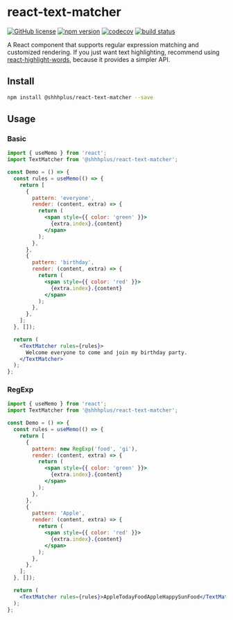 # react-text-matcher

[![GitHub license](https://img.shields.io/badge/license-MIT-blue.svg)](https://github.com/shhhplus/react-text-matcher/blob/master/LICENSE) [![npm version](https://img.shields.io/npm/v/@shhhplus/react-text-matcher.svg?style=flat)](https://www.npmjs.com/package/@shhhplus/react-text-matcher) [![codecov](https://img.shields.io/codecov/c/github/shhhplus/react-text-matcher/main?token=C8C11XH4DN)](https://codecov.io/gh/shhhplus/react-text-matcher) [![build status](https://img.shields.io/github/actions/workflow/status/shhhplus/react-text-matcher/cd.yml)](https://github.com/shhhplus/react-text-matcher/actions)

A React component that supports regular expression matching and customized rendering.
If you just want text highlighting, recommend using [react-highlight-words](https://www.npmjs.com/package/@shhhplus/react-highlight-words), because it provides a simpler API.

## Install

```sh
npm install @shhhplus/react-text-matcher --save
```

## Usage

### Basic

```jsx
import { useMemo } from 'react';
import TextMatcher from '@shhhplus/react-text-matcher';

const Demo = () => {
  const rules = useMemo(() => {
    return [
      {
        pattern: 'everyone',
        render: (content, extra) => {
          return (
            <span style={{ color: 'green' }}>
              {extra.index}.{content}
            </span>
          );
        },
      },
      {
        pattern: 'birthday',
        render: (content, extra) => {
          return (
            <span style={{ color: 'red' }}>
              {extra.index}.{content}
            </span>
          );
        },
      },
    ];
  }, []);

  return (
    <TextMatcher rules={rules}>
      Welcome everyone to come and join my birthday party.
    </TextMatcher>
  );
};
```

### RegExp

```jsx
import { useMemo } from 'react';
import TextMatcher from '@shhhplus/react-text-matcher';

const Demo = () => {
  const rules = useMemo(() => {
    return [
      {
        pattern: new RegExp('food', 'gi'),
        render: (content, extra) => {
          return (
            <span style={{ color: 'green' }}>
              {extra.index}.{content}
            </span>
          );
        },
      },
      {
        pattern: 'Apple',
        render: (content, extra) => {
          return (
            <span style={{ color: 'red' }}>
              {extra.index}.{content}
            </span>
          );
        },
      },
    ];
  }, []);

  return (
    <TextMatcher rules={rules}>AppleTodayFoodAppleHappySunFood</TextMatcher>
  );
};
```
